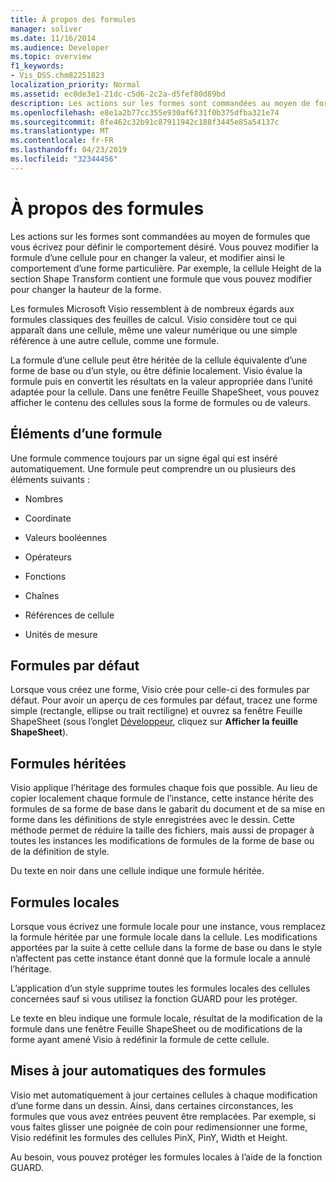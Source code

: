 ```yaml
---
title: À propos des formules
manager: soliver
ms.date: 11/16/2014
ms.audience: Developer
ms.topic: overview
f1_keywords:
- Vis_DSS.chm82251823
localization_priority: Normal
ms.assetid: ec0de3e1-21dc-c5d6-2c2a-d5fef80d89bd
description: Les actions sur les formes sont commandées au moyen de formules que vous écrivez pour définir le comportement désiré. Vous pouvez modifier la formule d’une cellule pour en changer la valeur, et modifier ainsi le comportement d’une forme particulière. Par exemple, la cellule Height de la section Shape Transform contient une formule que vous pouvez modifier pour changer la hauteur de la forme.
ms.openlocfilehash: e8e1a2b77cc355e930af6f31f0b375dfba321e74
ms.sourcegitcommit: 8fe462c32b91c87911942c188f3445e85a54137c
ms.translationtype: MT
ms.contentlocale: fr-FR
ms.lasthandoff: 04/23/2019
ms.locfileid: "32344456"
---
```

# <a name="about-formulas"></a>À propos des formules

Les actions sur les formes sont commandées au moyen de formules que vous écrivez pour définir le comportement désiré. Vous pouvez modifier la formule d’une cellule pour en changer la valeur, et modifier ainsi le comportement d’une forme particulière. Par exemple, la cellule Height de la section Shape Transform contient une formule que vous pouvez modifier pour changer la hauteur de la forme.
  
Les formules Microsoft Visio ressemblent à de nombreux égards aux formules classiques des feuilles de calcul. Visio considère tout ce qui apparaît dans une cellule, même une valeur numérique ou une simple référence à une autre cellule, comme une formule.
  
La formule d’une cellule peut être héritée de la cellule équivalente d’une forme de base ou d’un style, ou être définie localement. Visio évalue la formule puis en convertit les résultats en la valeur appropriée dans l’unité adaptée pour la cellule. Dans une fenêtre Feuille ShapeSheet, vous pouvez afficher le contenu des cellules sous la forme de formules ou de valeurs.
  
## <a name="elements-of-a-formula"></a>Éléments d’une formule

Une formule commence toujours par un signe égal qui est inséré automatiquement. Une formule peut comprendre un ou plusieurs des éléments suivants :
  
- Nombres
    
- Coordinate
    
- Valeurs booléennes
    
- Opérateurs
    
- Fonctions
    
- Chaînes
    
- Références de cellule
    
- Unités de mesure
    
## <a name="default-formulas"></a>Formules par défaut

Lorsque vous créez une forme, Visio crée pour celle-ci des formules par défaut. Pour avoir un aperçu de ces formules par défaut, tracez une forme simple (rectangle, ellipse ou trait rectiligne) et ouvrez sa fenêtre Feuille ShapeSheet (sous l’onglet [Développeur](run-in-developer-mode-display-the-developer-tab.md), cliquez sur **Afficher la feuille ShapeSheet**).
  
## <a name="inherited-formulas"></a>Formules héritées

Visio applique l’héritage des formules chaque fois que possible. Au lieu de copier localement chaque formule de l’instance, cette instance hérite des formules de sa forme de base dans le gabarit du document et de sa mise en forme dans les définitions de style enregistrées avec le dessin. Cette méthode permet de réduire la taille des fichiers, mais aussi de propager à toutes les instances les modifications de formules de la forme de base ou de la définition de style.
  
Du texte en noir dans une cellule indique une formule héritée.
  
## <a name="local-formulas"></a>Formules locales

Lorsque vous écrivez une formule locale pour une instance, vous remplacez la formule héritée par une formule locale dans la cellule. Les modifications apportées par la suite à cette cellule dans la forme de base ou dans le style n’affectent pas cette instance étant donné que la formule locale a annulé l’héritage.
  
L’application d’un style supprime toutes les formules locales des cellules concernées sauf si vous utilisez la fonction GUARD pour les protéger.
  
Le texte en bleu indique une formule locale, résultat de la modification de la formule dans une fenêtre Feuille ShapeSheet ou de modifications de la forme ayant amené Visio à redéfinir la formule de cette cellule.
  
## <a name="automatic-updates-to-formulas"></a>Mises à jour automatiques des formules

 Visio met automatiquement à jour certaines cellules à chaque modification d’une forme dans un dessin. Ainsi, dans certaines circonstances, les formules que vous avez entrées peuvent être remplacées. Par exemple, si vous faites glisser une poignée de coin pour redimensionner une forme, Visio redéfinit les formules des cellules PinX, PinY, Width et Height. 
  
Au besoin, vous pouvez protéger les formules locales à l’aide de la fonction GUARD.
  


